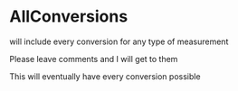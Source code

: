 # AllConversions
will include every conversion for any type of measurement

Please leave comments and I will get to them

This will eventually have every conversion possible

